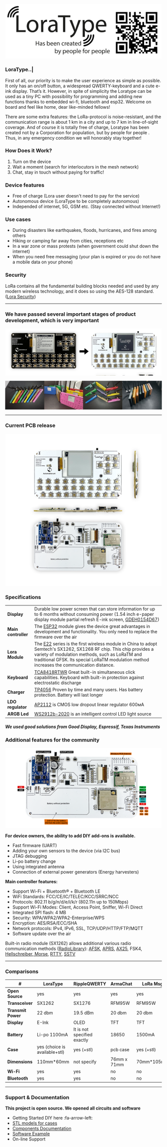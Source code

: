 [![LoraType](https://raw.githubusercontent.com/AutomationArt/LoraType/main/Image/LoraType.png "LoraType")](https://raw.githubusercontent.com/AutomationArt/LoraType/main/Image/LoraType.png "LoraType")

### LoraType..|
First of all, our priority is to make the user experience as simple as possible. It only has an on/off button, a widespread QWERTY-keyboard and a cute e-ink display. That’s it. However, in spite of simplicity the Loratype can be used as a tiny PC with possibility for programming and adding new functions thanks to embedded wi-fi, bluetooth and esp32. Welcome on board and feel like home, dear like-minded fellows! 

There are some extra features: the LoRa-protocol is noise-resistant, and the communication range is about 1 km in a city and up to 7 km in line-of-sight coverage. And of course it is totally free of charge, Loratype has been created not by a Corporation for population, but by people for people . Thus, in any emergency condition we will honorably stay together!  

### How Does it Work?
1. Turn on the device
2. Wait a moment (search for interlocutors in the mesh network)
3. Chat, stay in touch without paying for traffic!

### Device features
- Free of charge (Lora user doesn't need to pay for the service)
- Autonomous device (LoraType to be completely autonomous)
- Independed of internet, 5G, GSM etc. (Stay connected without Internet!)

### Use cases
- During disasters like earthquakes, floods, hurricanes, and fires among others
- Hiking or camping far away from cities, receptions etc
- In a war zone or mass protests (when government could shut down the internet)
- When you need free messaging (your plan is expired or you do not have a mobile data on your phone)

### Security
LoRa contains all the fundamental building blocks needed and used by any modern wireless technology, and it does so using the AES-128 standard. ([Lora Security](https://lora-alliance.org/wp-content/uploads/2020/11/lorawan_security_whitepaper.pdf "Lora Security"))

------------
### We have passed several important stages of product development, which is very important

[![LoraType](https://raw.githubusercontent.com/AutomationArt/LoraType/main/Image/LoraType_v1tov2.png "LoraTypePCB")](https://raw.githubusercontent.com/AutomationArt/LoraType/main/Image/LoraType_v1tov2.png "LoraTypePCB")

[![LoraType_Case](https://github.com/AutomationArt/LoraType/blob/main/3D%20model%20-%20Case/V1/LoraType_FirstCase.png "LoraTypePCB")](https://github.com/AutomationArt/LoraType/blob/main/3D%20model%20-%20Case/V1/LoraType_FirstCase.png "LoraTypePCB")

------------

### Current PCB release

[![LoraType](https://raw.githubusercontent.com/AutomationArt/LoraType/main/Image/LoraType_PCB.png "LoraTypePCB")](https://raw.githubusercontent.com/AutomationArt/LoraType/main/Image/LoraType_PCB.png "LoraTypePCB")

### Specifications

|   |   |
| ------------ | ------------ |
| **Display**  | Durable low power screen that can store information for up to 6 months without consuming power (1.54 inch e-paper display module partial refresh E-ink screen, [GDEH0154D67](https://www.good-display.com/product/1.54-inch-e-paper-display-module-partial-refresh-E-ink-screen,-GDEH0154D67-208.html "GDEH0154D67"))   |
| **Main controller** | The [ESP32](https://www.espressif.com/sites/default/files/documentation/esp32-wroom-32e_esp32-wroom-32ue_datasheet_en.pdf "ESP32") module gives the device great advantages in development and functionality. You only need to replace the firmware over the air   |
| **Lora Module**  | The [E22](https://www.ebyte.com/en/product-view-news.aspx?id=437 "E22") series is the first wireless module in China to adopt Semtech's SX1262, SX1268 RF chip. This chip provides a variety of modulation methods, such as LoRaTM and traditional GFSK. Its special LoRaTM modulation method increases the communication distance.    |
| **Keyboard** | [TCA8418RTWR](https://www.ti.com/product/TCA8418/part-details/TCA8418RTWR "TCA8418RTWR") Great built-in simultaneous click capabilities. Keyboard with built-in protection against electrostatic discharge   |
| **Charger**| [TP4056](http://www.tp4056.com/datasheet/ "TP4056") Proven by time and many users. Has battery protection. Battery will last longer |
| **LDO regulator**  | [AP2112](https://www.digikey.com/en/products/detail/diodes-incorporated/AP2112K-3-3TRG1/4470746 "AP2112") is CMOS low dropout linear regulator 600мА  |
| **ARGB Led**  | [WS2912b-2020](https://www.tme.eu/Document/8b264124130de6e17f8ce807c3210601/WS2812B-2020.pdf "WS2912b-2020") is an intelligent control LED light source  |


##### We used good solutions from Good Display, Espressif, Texas Instruments


### Additional features for the community

[![LoraTypeForDiy](https://raw.githubusercontent.com/AutomationArt/LoraType/main/Image/LoraType_ForDIY.png "LoraTypeForDiy")](https://raw.githubusercontent.com/AutomationArt/LoraType/main/Image/LoraType_ForDIY.png "LoraTypeForDiy")

**For device owners, the ability to add DIY add-ons is available.**
- Fast firmware (UART)
- Adding your own sensors to the device (via I2C bus)
- JTAG debugging
- Li-po battery change
- Using integrated antenna
- Connection of external power generators (Energy harvesters)

**Main controller features:**

- Support Wi-Fi + Bluetooth® + Bluetooth LE
- WiFi Standards: FCC/CE/IC/TELEC/KCC/SRRC/NCC
- Protocols: 802.11 b/g/n/d/e/i/k/r (802.11n up to 150Mbps)
- Support Wi-Fi Modes: Client, Access Point, Sniffer, Wi-Fi Direct
- Integrated SPI flash: 4 MB
- Security: WPA/WPA2/WPA2-Enterprise/WPS
- Encryption: AES/RSA/ECC/SHA
- Network protocols: IPv4, IPv6, SSL, TCP/UDP/HTTP/FTP/MQTT
- Software update over the air 

Built-in radio module (SX1262) allows additional various radio communication methods ([RadioLibrary](https://github.com/jgromes/RadioLib/tree/master/examples "RadioLibrary")):  [AFSK](https://en.wikipedia.org/wiki/Frequency-shift_keying "AFSK"), [APRS](https://en.wikipedia.org/wiki/Automatic_Packet_Reporting_System "APRS"), [AX25](https://en.wikipedia.org/wiki/AX.25 "AX25"), FSK4, [Hellschreiber](https://en.wikipedia.org/wiki/Hellschreiber "Hellschreiber,"),[ Morse](https://en.wikipedia.org/wiki/Morse_code " Morse"), [RTTY](https://en.wikipedia.org/wiki/Radioteletype "RTTY"), [SSTV](https://en.wikipedia.org/wiki/Slow-scan_television "SSTV")                        

------------
### Comparisons             
|   #| LoraType  |  RippleQWERTY  |   ArmaChat | LoRa Msg  | ESPboy LORA  |
| ------------ | ------------ | ------------ | ------------ | ------------ | ------------ |
| **Open Source** |  yes |  yes | yes |  yes | yes  |
| **Transceiver** | SX1262  | SX1276  | RFM95W | RFM95W  | SX1278  |
| **Transmit Power** | 22 dbm  | 19.5 dBm   | 20 dbm  | 20 dbm  |  30dBm  |
| **Display** | E-Ink  | OLED  | TFT  | TFT   |  TFT  |
|  **Battery** | Li-po 1100mA  | It is not specified exactly  | 18650  | 1500mA |  It is not specified exactly  |
|  **Case** |  yes (choice is available+stl) |  yes (+stl)  |  pcb case  | yes (+stl) |  yes (+stl)  |
|  **Dimensions** |  110mm*60mm | not specify |  76mm x 71mm | 70mm*105mm  |  90mm*50mm | 
|  **Wi-Fi** |  yes |  yes  |  no  |  no  |  yes  |
|  **Bluetooth** | yes  |  yes  | no   | no   |  no   |

------------

### Support & Documentation
**This project is open source. We opened all circuits and software**

- Getting Started DIY here  :fa-arrow-left:
- [STL models for cases](https://github.com/AutomationArt/LoraType/tree/main/3D%20model%20-%20Case "STL models for cases") 
- [Components Documentation](https://github.com/AutomationArt/LoraType/tree/main/Documents "Component Documentation")
- [Software Example](https://github.com/AutomationArt/LoraType/tree/main/Software "Software Example")
- On-line Support